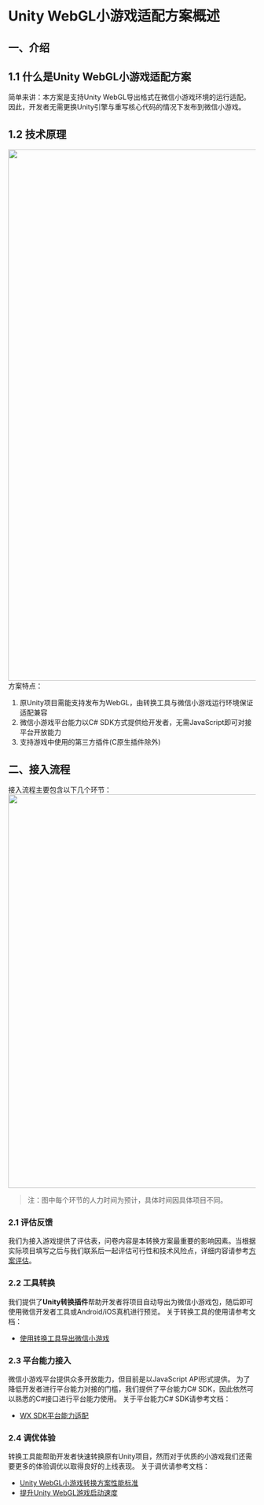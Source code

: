 # Unity WebGL小游戏适配方案概述
## 一、介绍
## 1.1 什么是Unity WebGL小游戏适配方案
简单来讲：本方案是支持Unity WebGL导出格式在微信小游戏环境的运行适配。 
因此，开发者无需更换Unity引擎与重写核心代码的情况下发布到微信小游戏。

## 1.2 技术原理

<image src='../image/summary1.png' width="1080"/>
方案特点：

1. 原Unity项目需能支持发布为WebGL，由转换工具与微信小游戏运行环境保证适配兼容
2. 微信小游戏平台能力以C# SDK方式提供给开发者，无需JavaScript即可对接平台开放能力
3. 支持游戏中使用的第三方插件(C原生插件除外)


## 二、接入流程
接入流程主要包含以下几个环节：
<image src='../image/summary2.png' width="800"/>

> 注：图中每个环节的人力时间为预计，具体时间因具体项目不同。

### 2.1 评估反馈
我们为接入游戏提供了评估表，问卷内容是本转换方案最重要的影响因素。当根据实际项目填写之后与我们联系后一起评估可行性和技术风险点，详细内容请参考[方案评估](Evaluation.md)。

### 2.2 工具转换
我们提供了**Unity转换插件**帮助开发者将项目自动导出为微信小游戏包，随后即可使用微信开发者工具或Android/iOS真机进行预览。
关于转换工具的使用请参考文档：
* [使用转换工具导出微信小游戏](Transform.md)

### 2.3 平台能力接入

微信小游戏平台提供众多开放能力，但目前是以JavaScript API形式提供。
为了降低开发者进行平台能力对接的门槛，我们提供了平台能力C# SDK，因此依然可以熟悉的C#接口进行平台能力使用。
关于平台能力C# SDK请参考文档：
* [WX SDK平台能力适配](WX_SDK.md) 

### 2.4 调优体验
转换工具能帮助开发者快速转换原有Unity项目，然而对于优质的小游戏我们还需要更多的体验调优以取得良好的上线表现。
关于调优请参考文档：
* [Unity WebGL小游戏转换方案性能标准](PerfMeasure.md)
* [提升Unity WebGL游戏启动速度](StartupOptimization.md)